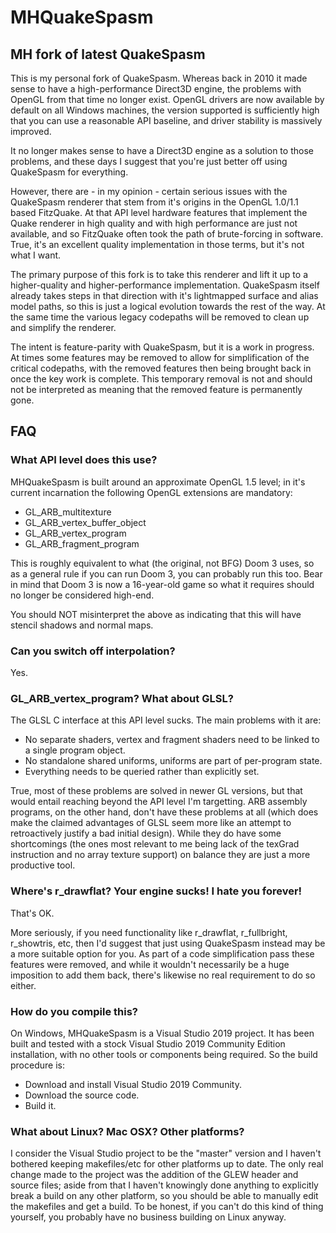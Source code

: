 # MHQuakeSpasm
## MH fork of latest QuakeSpasm

This is my personal fork of QuakeSpasm.  Whereas back in 2010 it made sense to have a high-performance Direct3D engine, the problems with OpenGL from that time no longer exist.  OpenGL drivers are now available by default on all Windows machines, the version supported is sufficiently high that you can use a reasonable API baseline, and driver stability is massively improved.

It no longer makes sense to have a Direct3D engine as a solution to those problems, and these days I suggest that you're just better off using QuakeSpasm for everything.

However, there are - in my opinion - certain serious issues with the QuakeSpasm renderer that stem from it's origins in the OpenGL 1.0/1.1 based FitzQuake.  At that API level hardware features that implement the Quake renderer in high quality and with high performance are just not available, and so FitzQuake often took the path of brute-forcing in software.  True, it's an excellent quality implementation in those terms, but it's not what I want.

The primary purpose of this fork is to take this renderer and lift it up to a higher-quality and higher-performance implementation.  QuakeSpasm itself already takes steps in that direction with it's lightmapped surface and alias model paths, so this is just a logical evolution towards the rest of the way.  At the same time the various legacy codepaths will be removed to clean up and simplify the renderer.

The intent is feature-parity with QuakeSpasm, but it is a work in progress.  At times some features may be removed to allow for simplification of the critical codepaths, with the removed features then being brought back in once the key work is complete.  This temporary removal is not and should not be interpreted as meaning that the removed feature is permanently gone.

## FAQ

### What API level does this use?
MHQuakeSpasm is built around an approximate OpenGL 1.5 level; in it's current incarnation the following OpenGL extensions are mandatory:
 - GL_ARB_multitexture
 - GL_ARB_vertex_buffer_object
 - GL_ARB_vertex_program
 - GL_ARB_fragment_program

This is roughly equivalent to what (the original, not BFG) Doom 3 uses, so as a general rule if you can run Doom 3, you can probably run this too. Bear in mind that Doom 3 is now a 16-year-old game so what it requires should no longer be considered high-end. 

You should NOT misinterpret the above as indicating that this will have stencil shadows and normal maps. 

### Can you switch off interpolation?
Yes.

### GL_ARB_vertex_program?  What about GLSL?
The GLSL C interface at this API level sucks.  The main problems with it are:
 - No separate shaders, vertex and fragment shaders need to be linked to a single program object.
 - No standalone shared uniforms, uniforms are part of per-program state.
 - Everything needs to be queried rather than explicitly set.
 
True, most of these problems are solved in newer GL versions, but that would entail reaching beyond the API level I'm targetting.  ARB assembly programs, on the other hand, don't have these problems at all (which does make the claimed advantages of GLSL seem more like an attempt to retroactively justify a bad initial design).  While they do have some shortcomings (the ones most relevant to me being lack of the texGrad instruction and no array texture support) on balance they are just a more productive tool.

### Where's r_drawflat? Your engine sucks! I hate you forever!
That's OK.

More seriously, if you need functionality like r_drawflat, r_fullbright, r_showtris, etc, then I'd suggest that just using QuakeSpasm instead may be a more suitable option for you.  As part of a code simplification pass these features were removed, and while it wouldn't necessarily be a huge imposition to add them back, there's likewise no real requirement to do so either.

### How do you compile this?
On Windows, MHQuakeSpasm is a Visual Studio 2019 project.  It has been built and tested with a stock Visual Studio 2019 Community Edition installation, with no other tools or components being required.  So the build procedure is:
 - Download and install Visual Studio 2019 Community.
 - Download the source code.
 - Build it.

### What about Linux?  Mac OSX?  Other platforms?
I consider the Visual Studio project to be the "master" version and I haven't bothered keeping makefiles/etc for other platforms up to date.  The only real change made to the project was the addition of the GLEW header and source files; aside from that I haven't knowingly done anything to explicitly break a build on any other platform, so you should be able to manually edit the makefiles and get a build.  To be honest, if you can't do this kind of thing yourself, you probably have no business building on Linux anyway.
